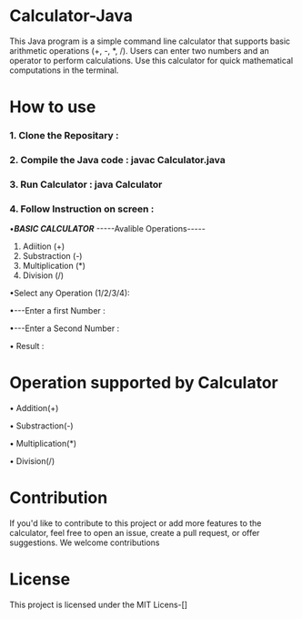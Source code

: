 # Calculator-Java

This Java program is a simple command line calculator that supports basic arithmetic operations (+, -, *, /). Users can enter two numbers and an operator to perform calculations. Use this calculator for quick mathematical computations in the terminal.


# How to use

### 1. Clone the Repositary :

### 2. Compile the Java code :    javac Calculator.java

### 3. Run Calculator :    java Calculator

### 4. Follow Instruction on screen :

•*****BASIC CALCULATOR*****
-----Avalible Operations-----
1. Adiition (+)
2. Substraction (-)
3. Multiplication (*)
4. Division (/)
   
•Select any Operation (1/2/3/4):

•---Enter a first Number :

•---Enter a Second Number :

• Result :


# Operation supported by Calculator

• Addition(+)

• Substraction(-)

• Multiplication(*)

• Division(/)


# Contribution

 If you'd like to contribute to this project or add more features to the calculator, feel free to open an issue, create a pull request, or offer suggestions. We welcome contributions


# License

This project is licensed under the MIT Licens-[]
    
